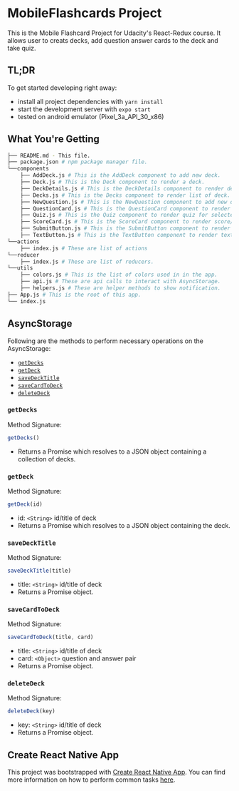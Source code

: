 # MobileFlashcards Project

This is the Mobile Flashcard Project for Udacity's React-Redux course.
It allows user to creats decks, add question answer cards to the deck and take quiz.

## TL;DR

To get started developing right away:

* install all project dependencies with `yarn install`
* start the development server with `expo start`
* tested on android emulator (Pixel_3a_API_30_x86)

## What You're Getting
```bash
├── README.md - This file.
├── package.json # npm package manager file.
└──components
    ├── AddDeck.js # This is the AddDeck component to add new deck.
    ├── Deck.js # This is the Deck component to render a deck.
    ├── DeckDetails.js # This is the DeckDetails component to render deck title and number of cards in deck.
    ├── Decks.js # This is the Decks component to render list of deck.
    ├── NewQuestion.js # This is the NewQuestion component to add new question/card to deck.
    ├── QuestionCard.js # This is the QuestionCard component to render question card in a quiz.
    ├── Quiz.js # This is the Quiz component to render quiz for selected deck.
    ├── ScoreCard.js # This is the ScoreCard component to render score/results of a quiz.
    ├── SubmitButton.js # This is the SubmitButton component to render button throughout the app.
    ├── TextButton.js # This is the TextButton component to render text button throughout the app.
└──actions
    ├── index.js # These are list of actions
└──reducer
    ├── index.js # These are list of reducers.
└──utils
    ├── colors.js # This is the list of colors used in in the app.
    ├── api.js # These are api calls to interact with AsyncStorage.
    ├── helpers.js # These are helper methods to show notification.        
├── App.js # This is the root of this app.
└── index.js
```

## AsyncStorage

Following are the methods to perform necessary operations on the AsyncStorage:

* [`getDecks`](#getDecks)
* [`getDeck`](#getDeck)
* [`saveDeckTitle`](#saveDeckTitle)
* [`saveCardToDeck`](#saveCardToDeck)
* [`deleteDeck`](#deleteDeck)

### `getDecks`

Method Signature:

```js
getDecks()
```

* Returns a Promise which resolves to a JSON object containing a collection of decks.

### `getDeck`

Method Signature:

```js
getDeck(id)
```

* id: `<String>` id/title of deck
* Returns a Promise which resolves to a JSON object containing the deck.

### `saveDeckTitle`

Method Signature:

```js
saveDeckTitle(title)
```

* title: `<String>` id/title of deck
* Returns a Promise object.

### `saveCardToDeck`

Method Signature:

```js
saveCardToDeck(title, card)
```

* title: `<String>` id/title of deck
* card: `<Object>` question and answer pair
* Returns a Promise object.

### `deleteDeck`

Method Signature:

```js
deleteDeck(key)
```

* key: `<String>` id/title of deck
* Returns a Promise object.

## Create React Native App

This project was bootstrapped with [Create React Native App](https://github.com/expo/create-react-native-app). You can find more information on how to perform common tasks [here](https://github.com/expo/create-react-native-app/blob/master/README.md).

